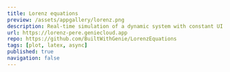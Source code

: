 ```yaml
---
title: Lorenz equations
preview: /assets/appgallery/lorenz.png
description: Real-time simulation of a dynamic system with constant UI refresh.
url: https://lorenz-pere.geniecloud.app
repo: https://github.com/BuiltWithGenie/LorenzEquations
tags: [plot, latex, async]
published: true
navigation: false
---
```

